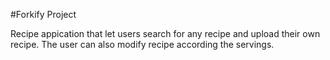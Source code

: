 #Forkify Project

Recipe appication that let users search for any recipe and upload their own recipe. The user can also modify recipe according the servings.
